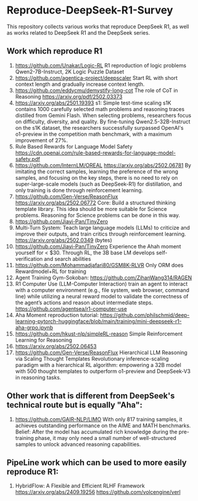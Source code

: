# Reproduce-DeepSeek-R1-Survey
This repository collects various works that reproduce DeepSeek R1, as well as works related to DeepSeek R1 and the DeepSeek series.

## Work which reproduce R1
1. https://github.com/Unakar/Logic-RL R1 reproduction of logic problems
Qwen2-7B-Instruct, 2K Logic Puzzle Dataset
2. https://github.com/agentica-project/deepscaler Start RL with short context length and gradually increase context length.
3. https://github.com/eddycmu/demystify-long-cot The role of CoT in Reasoning https://arxiv.org/pdf/2502.03373
4. https://arxiv.org/abs/2501.19393 s1: Simple test-time scaling s1K contains 1000 carefully selected math problems and reasoning traces distilled from Gemini Flash. When selecting problems, researchers focus on difficulty, diversity, and quality. By fine-tuning Qwen2.5-32B-Instruct on the s1K dataset, the researchers successfully surpassed OpenAI's o1-preview in the competition math benchmark, with a maximum improvement of 27%.
5. Rule Based Rewards for Language Model Safety https://cdn.openai.com/rule-based-rewards-for-language-model-safety.pdf
6. https://github.com/InternLM/OREAL https://arxiv.org/abs/2502.06781 By imitating the correct samples, learning the preference of the wrong samples, and focusing on the key steps, there is no need to rely on super-large-scale models (such as DeepSeek-R1) for distillation, and only training is done through reinforcement learning.
7. https://github.com/Gen-Verse/ReasonFlux https://arxiv.org/abs/2502.06772 Core: Build a structured thinking template library. This idea should be more suitable for Science problems. Reasoning for Science problems can be done in this way.
8. https://github.com/Jiayi-Pan/TinyZero
9. Multi-Turn System: Teach large language models (LLMs) to criticize and improve their outputs, and train critics through reinforcement learning. https://arxiv.org/abs/2502.0349 (bytes)
10. https://github.com/Jiayi-Pan/TinyZero Experience the Ahah moment yourself for < $30. Through RL, the 3B base LM develops self-verification and search abilities
11. https://github.com/Mohammadjafari80/GSM8K-RLVR Only ORM does Rewardmodel+RL for training
12. Agent Training Gym-Sokoban: https://github.com/ZihanWang314/RAGEN
13. R1 Computer Use (LLM-Computer Interaction) train an agent to interact with a computer environment (e.g., file system, web browser, command line) while utilizing a neural reward model to validate the correctness of the agent’s actions and reason about intermediate steps. https://github.com/agentsea/r1-computer-use
14. Aha Moment reproduction tutorial: https://github.com/philschmid/deep-learning-pytorch-huggingface/blob/main/training/mini-deepseek-r1-aha-grpo.ipynb
15. https://github.com/hkust-nlp/simpleRL-reason Simple Reinforcement Learning for Reasoning
16. https://arxiv.org/abs/2502.06453
17. https://github.com/Gen-Verse/ReasonFlux Hierarchical LLM Reasoning via Scaling Thought Templates Revolutionary inference-scaling paradigm with a hierarchical RL algorithm: empowering a 32B model with 500 thought templates to outperform o1-preview and DeepSeek-V3 in reasoning tasks.


## Other work that is different from DeepSeek's technical route but is equally "Aha":
1. https://github.com/GAIR-NLP/LIMO With only 817 training samples, it achieves outstanding performance on the AIME and MATH benchmarks. Belief: After the model has accumulated rich knowledge during the pre-training phase, it may only need a small number of well-structured samples to unlock advanced reasoning capabilities.


## PipeLine work which can be used to more easily reproduce R1:
1. HybridFlow: A Flexible and Efficient RLHF Framework https://arxiv.org/abs/2409.19256 https://github.com/volcengine/verl 
